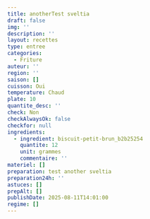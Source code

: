 ```yaml
---
title: anotherTest sveltia
draft: false
img: ''
description: ''
layout: recettes
type: entree
categories:
  - Friture
auteur: ''
region: ''
saison: []
cuisson: Oui
temperature: Chaud
plate: 10
quantite_desc: ''
check: Non
checkAlwaysOk: false
checkfor: null
ingredients:
  - ingredient: biscuit-petit-brun_b2b25254
    quantite: 12
    unit: grammes
    commentaire: ''
materiel: []
preparation: test another sveltia
preparation24h: ''
astuces: []
prepAlt: []
publishDate: 2025-08-11T14:01:00
regime: []
---
```


